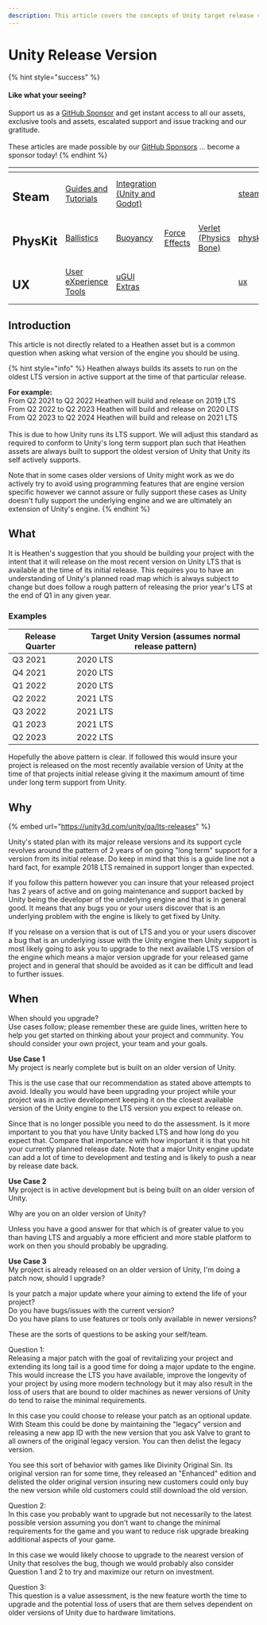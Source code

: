 ```yaml
---
description: This article covers the concepts of Unity target release version.
---
```


# Unity Release Version

{% hint style="success" %}
#### Like what your seeing?

Support us as a [GitHub Sponsor](../../become-a-sponsor/) and get instant access to all our assets, exclusive tools and assets, escalated support and issue tracking and our gratitude.\
\
These articles are made possible by our [GitHub Sponsors](../../become-a-sponsor/) ... become a sponsor today!
{% endhint %}

<table data-view="cards"><thead><tr><th></th><th></th><th></th><th></th><th></th><th data-hidden data-card-target data-type="content-ref"></th><th data-hidden data-card-cover data-type="files"></th></tr></thead><tbody><tr><td><h2>Steam</h2></td><td><a href="../steam/">Guides and Tutorials</a></td><td><a href="../../assets/steamworks/">Integration (Unity and Godot)</a></td><td></td><td></td><td><a href="../steam/">steam</a></td><td><a href="../../.gitbook/assets/Steamworks Card.png">Steamworks Card.png</a></td></tr><tr><td><h2>PhysKit</h2></td><td><a href="../../assets/physkit/learning/sample-scenes/1-ballistic-basics.md">Ballistics</a></td><td><a href="../../assets/physkit/learning/sample-scenes/1-buoyancy-example.md">Buoyancy</a></td><td><a href="../../assets/physkit/learning/sample-scenes/1-force-effect-fields.md">Force Effects</a></td><td><a href="../../assets/physkit/learning/sample-scenes/2-verlet-spring-skinned-mesh.md">Verlet (Physics Bone)</a></td><td><a href="../../assets/physkit/">physkit</a></td><td><a href="../../.gitbook/assets/PhysKit Card.png">PhysKit Card.png</a></td></tr><tr><td><h2>UX</h2></td><td><a href="../../assets/ux/learning/core-concepts/">User eXperience Tools</a></td><td><a href="../../assets/ux/learning/ugui-extras/">uGUI Extras</a></td><td></td><td></td><td><a href="../../assets/ux/">ux</a></td><td><a href="../../.gitbook/assets/Splash Screen (1).png">Splash Screen (1).png</a></td></tr></tbody></table>

## Introduction

This article is not directly related to a Heathen asset but is a common question when asking what version of the engine you should be using.

{% hint style="info" %}
Heathen always builds its assets to run on the oldest LTS version in active support at the time of that particular release.

**For example:**\
From Q2 2021 to Q2 2022 Heathen will build and release on 2019 LTS\
From Q2 2022 to Q2 2023 Heathen will build and release on 2020 LTS\
From Q2 2023 to Q2 2024 Heathen will build and release on 2021 LTS\
\
This is due to how Unity runs its LTS support. We will adjust this standard as required to conform to Unity's long term support plan such that Heathen assets are always built to support the oldest version of Unity that Unity its self actively supports.

Note that in some cases older versions of Unity might work as we do actively try to avoid using programming features that are engine version specific however we cannot assure or fully support these cases as Unity doesn't fully support the underlying engine and we are ultimately an extension of Unity's engine.
{% endhint %}

## What

It is Heathen's suggestion that you should be building your project with the intent that it will release on the most recent version on Unity LTS that is available at the time of its initial release. This requires you to have an understanding of Unity's planned road map which is always subject to change but does follow a rough pattern of releasing the prior year's LTS at the end of Q1 in any given year.

### Examples

| Release Quarter | Target Unity Version (assumes normal release pattern) |
| --------------- | ----------------------------------------------------- |
| Q3 2021         | 2020 LTS                                              |
| Q4 2021         | 2020 LTS                                              |
| Q1 2022         | 2020 LTS                                              |
| Q2 2022         | 2021 LTS                                              |
| Q3 2022         | 2021 LTS                                              |
| Q1 2023         | 2021 LTS                                              |
| Q2 2023         | 2022 LTS                                              |

Hopefully the above pattern is clear. If followed this would insure your project is released on the most recently available version of Unity at the time of that projects initial release giving it the maximum amount of time under long term support from Unity.

## Why

{% embed url="https://unity3d.com/unity/qa/lts-releases" %}

Unity's stated plan with its major release versions and its support cycle revolves around the pattern of 2 years of on going "long term" support for a version from its initial release. Do keep in mind that this is a guide line not a hard fact, for example 2018 LTS remained in support longer than expected.

If you follow this pattern however you can insure that your released project has 2 years of active and on going maintenance and support backed by Unity being the developer of the underlying engine and that is in general good. It means that any bugs you or your users discover that is an underlying problem with the engine is likely to get fixed by Unity.

If you release on a version that is out of LTS and you or your users discover a bug that is an underlying issue with the Unity engine then Unity support is most likely going to ask you to upgrade to the next available LTS version of the engine which means a major version upgrade for your released game project and in general that should be avoided as it can be difficult and lead to further issues.

## When

When should you upgrade?\
Use cases follow; please remember these are guide lines, written here to help you get started on thinking about your project and community. You should consider your own project, your team and your goals.

**Use Case 1**\
My project is nearly complete but is built on an older version of Unity.

This is the use case that our recommendation as stated above attempts to avoid. Ideally you would have been upgrading your project while your project was in active development keeping it on the closest available version of the Unity engine to the LTS version you expect to release on.

Since that is no longer possible you need to do the assessment. Is it more important to you that you have Unity backed LTS and how long do you expect that. Compare that importance with how important it is that you hit your currently planned release date. Note that a major Unity engine update can add a lot of time to development and testing and is likely to push a near by release date back.

**Use Case 2**\
My project is in active development but is being built on an older version of Unity.

Why are you on an older version of Unity?

Unless you have a good answer for that which is of greater value to you than having LTS and arguably a more efficient and more stable platform to work on then you should probably be upgrading.

**Use Case 3**\
My project is already released on an older version of Unity, I'm doing a patch now, should I upgrade?

Is your patch a major update where your aiming to extend the life of your project?\
Do you have bugs/issues with the current version?\
Do you have plans to use features or tools only available in newer versions?

These are the sorts of questions to be asking your self/team.&#x20;

Question 1:\
Releasing a major patch with the goal of revitalizing your project and extending its long tail is a good time for doing a major update to the engine. This would increase the LTS you have available, improve the longevity of your project by using more modern technology but it may also result in the loss of users that are bound to older machines as newer versions of Unity do tend to raise the minimal requirements.&#x20;

In this case you could choose to release your patch as an optional update. With Steam this could be done by maintaining the "legacy" version and releasing a new app ID with the new version that you ask Valve to grant to all owners of the original legacy version. You can then delist the legacy version.

You see this sort of behavior with games like Divinity Original Sin. Its original version ran for some time, they released an "Enhanced" edition and delisted the older original version insuring new customers could only buy the new version while old customers could still download the old version.

Question 2:\
In this case you probably want to upgrade but not necessarily to the latest possible version assuming you don't want to change the minimal requirements for the game and you want to reduce risk upgrade breaking additional aspects of your game.&#x20;

In this case we would likely choose to upgrade to the nearest version of Unity that resolves the bug, though we would probably also consider Question 1 and 2 to try and maximize our return on investment.

Question 3:\
This question is a value assessment, is the new feature worth the time to upgrade and the potential loss of users that are them selves dependent on older versions of Unity due to hardware limitations.

